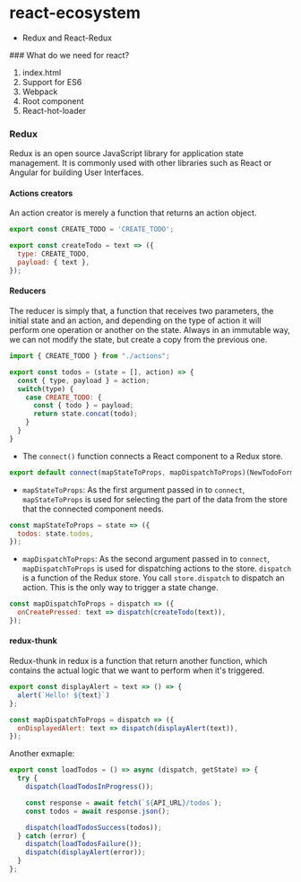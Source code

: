 # react-ecosystem
* Redux and React-Redux

### What do we need for react?
1. index.html
2. Support for ES6
3. Webpack
4. Root component
5. React-hot-loader

### Redux
Redux is an open source JavaScript library for application state management. It is commonly used with other libraries such as React or Angular for building User Interfaces.
#### Actions creators
An action creator is merely a function that returns an action object.

```js
export const CREATE_TODO = 'CREATE_TODO';

export const createTodo = text => ({
  type: CREATE_TODO,
  payload: { text },
});
```

#### Reducers
The reducer is simply that, a function that receives two parameters, the initial state and an action, and depending on the type of action it will perform one operation or another on the state. Always in an immutable way, we can not modify the state, but create a copy from the previous one.

```js
import { CREATE_TODO } from "./actions";

export const todos = (state = [], action) => {
  const { type, payload } = action;
  switch(type) {
    case CREATE_TODO: {
      const { todo } = payload;
      return state.concat(todo);
    }
  }
}
```

* The `connect()` function connects a React component to a Redux store.
```js
export default connect(mapStateToProps, mapDispatchToProps)(NewTodoForm);
```

* `mapStateToProps`: As the first argument passed in to `connect`, `mapStateToProps` is used for selecting the part of the data from the store that the connected component needs.
```js
const mapStateToProps = state => ({
  todos: state.todos,
});
```

* `mapDispatchToProps`: As the second argument passed in to `connect`, `mapDispatchToProps` is used for dispatching actions to the store.
`dispatch` is a function of the Redux store. You call `store.dispatch` to dispatch an action. This is the only way to trigger a state change.
```js
const mapDispatchToProps = dispatch => ({
  onCreatePressed: text => dispatch(createTodo(text)),
});
```

#### redux-thunk
Redux-thunk in redux is a function that return another function, which contains the actual logic that we want to perform when it's triggered.

```js
export const displayAlert = text => () => {
  alert(`Hello! ${text}`)
};
```

```js
const mapDispatchToProps = dispatch => ({
  onDisplayedAlert: text => dispatch(displayAlert(text)),
});
```

Another exmaple:
```js
export const loadTodos = () => async (dispatch, getState) => {
  try {
    dispatch(loadTodosInProgress());

    const response = await fetch(`${API_URL}/todos`);
    const todos = await response.json();

    dispatch(loadTodosSuccess(todos));
  } catch (error) {
    dispatch(loadTodosFailure());
    dispatch(displayAlert(error));
  }
};
```
